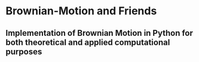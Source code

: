 # Brownian-Motion and Friends
## Implementation of Brownian Motion in Python for both theoretical and applied computational purposes
